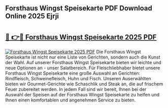 ## Forsthaus Wingst Speisekarte PDF Download Online 2025 Ejrji

# <h2><a href="http://gcc5zsj.nevu.top/?p=Forsthaus+Wingst+Speisekarte">🔗 👉🔴 Forsthaus Wingst Speisekarte 2025 PDF</a></h2>

[![Forsthaus Wingst Speisekarte 2025 PDF](https://i.imgur.com/dBaPXMq.png)](http://gcc5zsj.nevu.top/?p=Forsthaus+Wingst+Speisekarte)
Die Forsthaus Wingst Speisekarte ist nicht nur eine Liste von Gerichten, sondern auch die Kunst der Wahl. Auf unserer Forsthaus Wingst Speisekarte bieten wir leichte und neue Optionen an - unser Salatbereich. Für Fleischliebhaber bietet unsere Forsthaus Wingst Speisekarte eine große Auswahl an Gerichten: Rindfleisch, Schweinefleisch, Huhn und Fisch. Unseren Auserwählten bieten wir Gourmet-Gerichte wie Schaschlik und Steak an, die auf frischem Feuer zubereitet werden. In jedem Fall sind wir bereit, Ihnen bei der Auswahl der Speisen auf der Forsthaus Wingst Speisekarte zu helfen und Ihnen einen komfortablen und angenehmen Service zu bieten.
